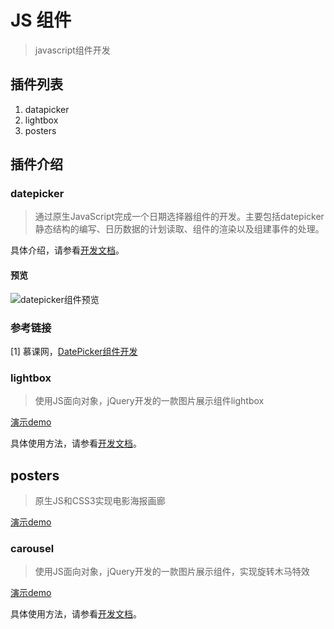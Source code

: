 # JS 组件
> javascript组件开发
## 插件列表

1. datapicker
2. lightbox
3. posters

## 插件介绍

### datepicker

> 通过原生JavaScript完成一个日期选择器组件的开发。主要包括datepicker静态结构的编写、日历数据的计划读取、组件的渲染以及组建事件的处理。

具体介绍，请参看[开发文档](https://github.com/lusg02/components/blob/master/datepicker/README.md#datepicker-开发文档)。

#### 预览

![datepicker组件预览](https://lusg02.github.io/components/assets/datepicker.gif)

### 参考链接
[1] 慕课网，[DatePicker组件开发](http://www.imooc.com/learn/820)

### lightbox

> 使用JS面向对象，jQuery开发的一款图片展示组件lightbox

[演示demo](https://lusg02.github.io/components/lightbox/lightbox.html)

具体使用方法，请参看[开发文档](https://github.com/lusg02/components/blob/master/carousel/README.md#carousel-开发文档)。

## posters
> 原生JS和CSS3实现电影海报画廊

[演示demo](https://lusg02.github.io/components/posters/index.html)

### carousel

> 使用JS面向对象，jQuery开发的一款图片展示组件，实现旋转木马特效

[演示demo](https://lusg02.github.io/components/carousel/index.html)

具体使用方法，请参看[开发文档](https://github.com/lusg02/components/blob/master/carousel/README.md#carousel-开发文档)。
